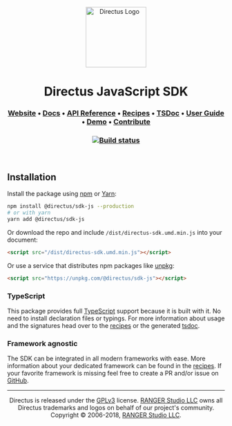 <p align="center">
  <a href="https://directus.io" target="_blank" rel="noopener noreferrer">
    <img src="https://user-images.githubusercontent.com/522079/43096167-3a1b1118-8e86-11e8-9fb2-7b4e3b1368bc.png" width="140" alt="Directus Logo"/>
  </a>
</p>

<h1 align="center">
  Directus JavaScript SDK
</h1>

<h3 align="center">
  <a href="https://directus.io">Website</a> •
  <a href="https://docs.directus.io/sdk/js.html">Docs</a> •
  <a href="https://docs.directus.io/api/reference.html">API Reference</a> •
  <a href="recipes">Recipes</a> •
  <a href="docs">TSDoc</a> •
  <a href="https://docs.directus.io/app/user-guide.html">User Guide</a> •
  <a href="https://directus.app">Demo</a> •
  <a href="https://docs.directus.io/supporting-directus.html">Contribute</a>
</h3>
<h3 align="center">
  <a href="https://travis-ci.org/janbiasi/sdk-js" target="_blank" rel="noopener noreferrer">
    <img src="https://travis-ci.org/janbiasi/sdk-js.svg?branch=master" alt="Build status" />
  </a>
</h3>

<p>&nbsp;</p>

## Installation

Install the package using [npm](https://www.npmjs.com) or [Yarn](https://yarnpkg.com/):
```sh
npm install @directus/sdk-js --production
# or with yarn
yarn add @directus/sdk-js
```

Or download the repo and include `/dist/directus-sdk.umd.min.js` into your document:
```html
<script src="/dist/directus-sdk.umd.min.js"></script>
```

Or use a service that distributes npm packages like [unpkg](https://unpkg.org):
```html
<script src="https://unpkg.com/@directus/sdk-js"></script>
```

### TypeScript

This package provides full [TypeScript](https://www.typescriptlang.org/) support because it is built with it. No need to install declaration files or typings. For more information about usage and the signatures 
head over to the [recipes](./tree/master/recipes) or the generated [tsdoc](./tree/master/docs).

### Framework agnostic

The SDK can be integrated in all modern frameworks with ease. More information about 
your dedicated framework can be found in the [recipes](./tree/master/recipes). If your 
favorite framework is missing feel free to create a PR and/or issue on [GitHub](https://github.com/directus/sdk-js).

---

<p align="center">
  Directus is released under the <a href="http://www.gnu.org/copyleft/gpl.html">GPLv3</a> license. <a href="http://rangerstudio.com">RANGER Studio LLC</a> owns all Directus trademarks and logos on behalf of our project's community. Copyright © 2006-2018, <a href="http://rangerstudio.com">RANGER Studio LLC</a>.
</p>
